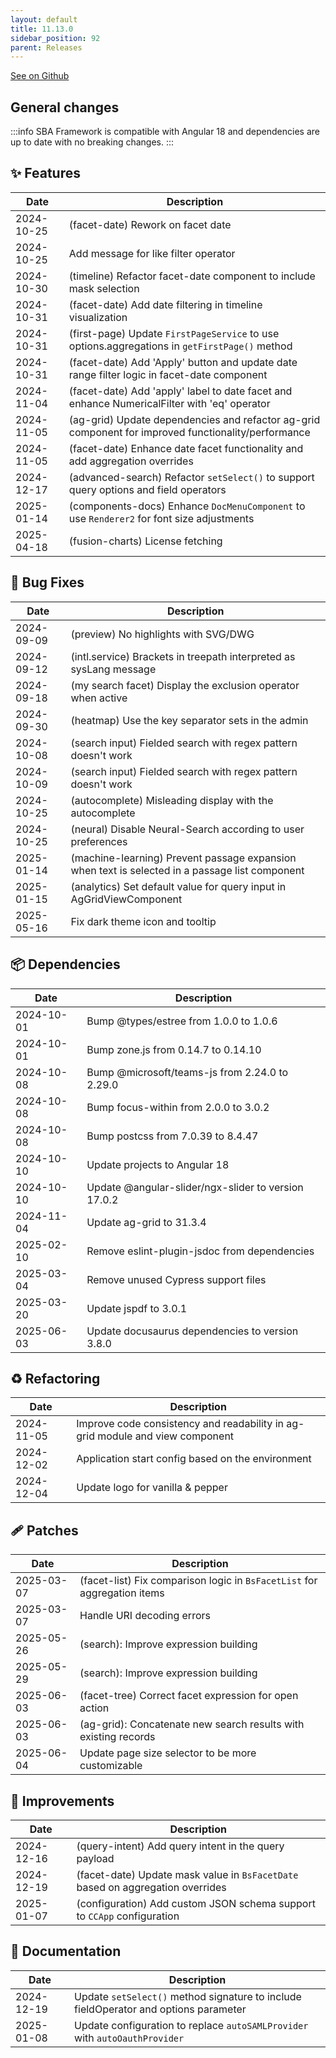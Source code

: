 ```yaml
---
layout: default
title: 11.13.0
sidebar_position: 92
parent: Releases
---
```


[See on Github](https://github.com/sinequa/sba-angular/releases/tag/11.12.0)

## General changes

:::info
SBA Framework is compatible with Angular 18 and dependencies are up to date with no breaking changes.
:::

## ✨ Features

| Date       | Description                                                                                      |
|------------|--------------------------------------------------------------------------------------------------|
| 2024-10-25 | (facet-date) Rework on facet date                                                                |
| 2024-10-25 | Add message for like filter operator                                                             |
| 2024-10-30 | (timeline) Refactor facet-date component to include mask selection                               |
| 2024-10-31 | (facet-date) Add date filtering in timeline visualization                         |
| 2024-10-31 | (first-page) Update `FirstPageService` to use options.aggregations in `getFirstPage()` method          |
| 2024-10-31 | (facet-date) Add 'Apply' button and update date range filter logic in facet-date component       |
| 2024-11-04 | (facet-date) Add 'apply' label to date facet and enhance NumericalFilter with 'eq' operator                   |
| 2024-11-05 | (ag-grid) Update dependencies and refactor ag-grid component for improved functionality/performance|
| 2024-11-05 | (facet-date) Enhance date facet functionality and add aggregation overrides                                   |
| 2024-12-17 | (advanced-search) Refactor `setSelect()` to support query options and field operators              |
| 2025-01-14 | (components-docs) Enhance `DocMenuComponent` to use `Renderer2` for font size adjustments            |
| 2025-04-18 | (fusion-charts) License fetching                                                                 |

## 🐛 Bug Fixes

| Date       | Description                                                                                      |
|------------|--------------------------------------------------------------------------------------------------|
| 2024-09-09 | (preview) No highlights with SVG/DWG                                                             |
| 2024-09-12 | (intl.service) Brackets in treepath interpreted as sysLang message                               |
| 2024-09-18 | (my search facet) Display the exclusion operator when active                                     |
| 2024-09-30 | (heatmap) Use the key separator sets in the admin                                                |
| 2024-10-08 | (search input) Fielded search with regex pattern doesn't work                                    |
| 2024-10-09 | (search input) Fielded search with regex pattern doesn't work                                    |
| 2024-10-25 | (autocomplete) Misleading display with the autocomplete                                          |
| 2024-10-25 | (neural) Disable Neural-Search according to user preferences                                     |
| 2025-01-14 | (machine-learning) Prevent passage expansion when text is selected in a passage list component   |
| 2025-01-15 | (analytics) Set default value for query input in AgGridViewComponent                            |
| 2025-05-16 | Fix dark theme icon and tooltip                                                                  |

## 📦 Dependencies

| Date       | Description                                                                                      |
|------------|--------------------------------------------------------------------------------------------------|
| 2024-10-01 | Bump @types/estree from 1.0.0 to 1.0.6                                                           |
| 2024-10-01 | Bump zone.js from 0.14.7 to 0.14.10                                                              |
| 2024-10-08 | Bump @microsoft/teams-js from 2.24.0 to 2.29.0                                                   |
| 2024-10-08 | Bump focus-within from 2.0.0 to 3.0.2                                                            |
| 2024-10-08 | Bump postcss from 7.0.39 to 8.4.47                                                               |
| 2024-10-10 | Update projects to Angular 18                                                                    |
| 2024-10-10 | Update @angular-slider/ngx-slider to version 17.0.2                                              |
| 2024-11-04 | Update ag-grid to 31.3.4                                                                         |
| 2025-02-10 | Remove eslint-plugin-jsdoc from dependencies                                                     |
| 2025-03-04 | Remove unused Cypress support files                                                              |
| 2025-03-20 | Update jspdf to 3.0.1                                                                            |
| 2025-06-03 | Update docusaurus dependencies to version 3.8.0                                                  |

## ♻️ Refactoring

| Date       | Description                                                                                      |
|------------|--------------------------------------------------------------------------------------------------|
| 2024-11-05 | Improve code consistency and readability in ag-grid module and view component                    |
| 2024-12-02 | Application start config based on the environment                                                |
| 2024-12-04 | Update logo for vanilla & pepper                                                                 |

## 🩹 Patches

| Date       | Description                                                                                      |
|------------|--------------------------------------------------------------------------------------------------|
| 2025-03-07 | (facet-list) Fix comparison logic in `BsFacetList` for aggregation items                                        |
| 2025-03-07 | Handle URI decoding errors                                                                       |
| 2025-05-26 | (search): Improve expression building                                                         |
| 2025-05-29 | (search): Improve expression building                                                         |
| 2025-06-03 | (facet-tree) Correct facet expression for open action                                                    |
| 2025-06-03 | (ag-grid): Concatenate new search results with existing records                              |
| 2025-06-04 | Update page size selector to be more customizable                                                |

## 🔧 Improvements

| Date       | Description                                                                                      |
|------------|--------------------------------------------------------------------------------------------------|
| 2024-12-16 | (query-intent) Add query intent in the query payload                                             |
| 2024-12-19 | (facet-date) Update mask value in `BsFacetDate` based on aggregation overrides                     |
| 2025-01-07 | (configuration) Add custom JSON schema support to `CCApp` configuration                            |

## 📖 Documentation

| Date       | Description                                                                                      |
|------------|--------------------------------------------------------------------------------------------------|
| 2024-12-19 | Update `setSelect()` method signature to include fieldOperator and options parameter               |
| 2025-01-08 | Update configuration to replace `autoSAMLProvider` with `autoOauthProvider`          |
